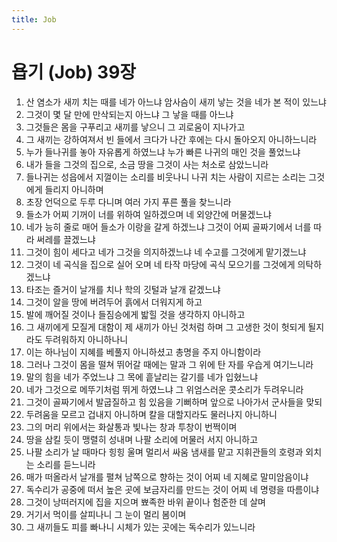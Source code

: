 ```yaml
---
title: Job
---
```


# 욥기 (Job) 39장
1. 산 염소가 새끼 치는 때를 네가 아느냐 암사슴이 새끼 낳는 것을 네가 본 적이 있느냐
1. 그것이 몇 달 만에 만삭되는지 아느냐 그 낳을 때를 아느냐
1. 그것들은 몸을 구푸리고 새끼를 낳으니 그 괴로움이 지나가고
1. 그 새끼는 강하여져서 빈 들에서 크다가 나간 후에는 다시 돌아오지 아니하느니라
1. 누가 들나귀를 놓아 자유롭게 하였느냐 누가 빠른 나귀의 매인 것을 풀었느냐
1. 내가 들을 그것의 집으로, 소금 땅을 그것이 사는 처소로 삼았느니라
1. 들나귀는 성읍에서 지껄이는 소리를 비웃나니 나귀 치는 사람이 지르는 소리는 그것에게 들리지 아니하며
1. 초장 언덕으로 두루 다니며 여러 가지 푸른 풀을 찾느니라
1. 들소가 어찌 기꺼이 너를 위하여 일하겠으며 네 외양간에 머물겠느냐
1. 네가 능히 줄로 매어 들소가 이랑을 갈게 하겠느냐 그것이 어찌 골짜기에서 너를 따라 써레를 끌겠느냐
1. 그것이 힘이 세다고 네가 그것을 의지하겠느냐 네 수고를 그것에게 맡기겠느냐
1. 그것이 네 곡식을 집으로 실어 오며 네 타작 마당에 곡식 모으기를 그것에게 의탁하겠느냐
1. 타조는 즐거이 날개를 치나 학의 깃털과 날개 같겠느냐
1. 그것이 알을 땅에 버려두어 흙에서 더워지게 하고
1. 발에 깨어질 것이나 들짐승에게 밟힐 것을 생각하지 아니하고
1. 그 새끼에게 모질게 대함이 제 새끼가 아닌 것처럼 하며 그 고생한 것이 헛되게 될지라도 두려워하지 아니하나니
1. 이는 하나님이 지혜를 베풀지 아니하셨고 총명을 주지 아니함이라
1. 그러나 그것이 몸을 떨쳐 뛰어갈 때에는 말과 그 위에 탄 자를 우습게 여기느니라
1. 말의 힘을 네가 주었느냐 그 목에 흩날리는 갈기를 네가 입혔느냐
1. 네가 그것으로 메뚜기처럼 뛰게 하였느냐 그 위엄스러운 콧소리가 두려우니라
1. 그것이 골짜기에서 발굽질하고 힘 있음을 기뻐하며 앞으로 나아가서 군사들을 맞되
1. 두려움을 모르고 겁내지 아니하며 칼을 대할지라도 물러나지 아니하니
1. 그의 머리 위에서는 화살통과 빛나는 창과 투창이 번쩍이며
1. 땅을 삼킬 듯이 맹렬히 성내며 나팔 소리에 머물러 서지 아니하고
1. 나팔 소리가 날 때마다 힝힝 울며 멀리서 싸움 냄새를 맡고 지휘관들의 호령과 외치는 소리를 듣느니라
1. 매가 떠올라서 날개를 펼쳐 남쪽으로 향하는 것이 어찌 네 지혜로 말미암음이냐
1. 독수리가 공중에 떠서 높은 곳에 보금자리를 만드는 것이 어찌 네 명령을 따름이냐
1. 그것이 낭떠러지에 집을 지으며 뾰족한 바위 끝이나 험준한 데 살며
1. 거기서 먹이를 살피나니 그 눈이 멀리 봄이며
1. 그 새끼들도 피를 빠나니 시체가 있는 곳에는 독수리가 있느니라